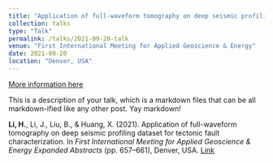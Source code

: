 ```yaml
---
title: "Application of full-waveform tomography on deep seismic profiling dataset for tectonic fault characterization"
collection: talks
type: "Talk"
permalink: /talks/2021-09-20-talk
venue: "First International Meeting for Applied Geoscience & Energy"
date: 2021-09-20
location: "Denver, USA"
---
```


[More information here](http://example2.com)

This is a description of your talk, which is a markdown files that can be all markdown-ified like any other post. Yay markdown!

**Li, H.**, Li, J., Liu, B., & Huang, X. (2021). Application of full-waveform tomography on deep seismic profiling dataset for tectonic fault characterization. In *First International Meeting for Applied Geoscience & Energy Expanded Abstracts* (pp. 657–661), Denver, USA. [Link](https://doi.org/10.1190/segam2021-3583190.1)
